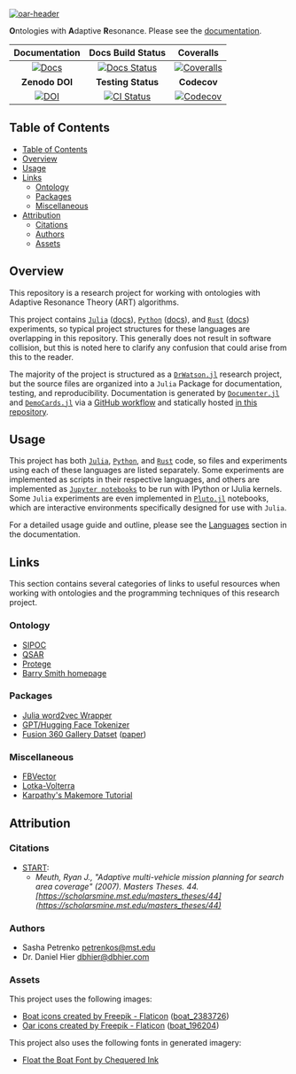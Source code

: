 [![oar-header](https://github.com/AP6YC/FileStorage/blob/main/OAR/header.png?raw=true)][docs-url]

**O**ntologies with **A**daptive **R**esonance.
Please see the [documentation][docs-url].

| **Documentation** | **Docs Build Status** | **Coveralls** |
|:-----------------:|:---------------------:|:--------:|
| [![Docs][docs-img]][docs-url] | [![Docs Status][doc-status-img]][doc-status-url] | [![Coveralls][coveralls-img]][coveralls-url] |
| **Zenodo DOI** | **Testing Status** | **Codecov** |
| [![DOI][zenodo-img]][zenodo-url] | [![CI Status][ci-img]][ci-url] |  [![Codecov][codecov-img]][codecov-url] |

[doc-status-img]: https://github.com/AP6YC/OAR/actions/workflows/Documentation.yml/badge.svg
[doc-status-url]: https://github.com/AP6YC/OAR/actions/workflows/Documentation.yml

[docs-img]: https://img.shields.io/badge/docs-blue.svg
[docs-url]: https://AP6YC.github.io/OAR/dev/

[ci-img]: https://github.com/AP6YC/OAR/workflows/CI/badge.svg
[ci-url]: https://github.com/AP6YC/OAR/actions?query=workflow%3ACI

[codecov-img]: https://codecov.io/gh/AP6YC/OAR/branch/main/graph/badge.svg
[codecov-url]: https://codecov.io/gh/AP6YC/OAR

[coveralls-img]: https://coveralls.io/repos/github/AP6YC/OAR/badge.svg?branch=main
[coveralls-url]: https://coveralls.io/github/AP6YC/OAR?branch=main

[zenodo-img]: https://zenodo.org/badge/601743357.svg
[zenodo-url]: https://zenodo.org/badge/latestdoi/601743357

## Table of Contents

- [Table of Contents](#table-of-contents)
- [Overview](#overview)
- [Usage](#usage)
- [Links](#links)
  - [Ontology](#ontology)
  - [Packages](#packages)
  - [Miscellaneous](#miscellaneous)
- [Attribution](#attribution)
  - [Citations](#citations)
  - [Authors](#authors)
  - [Assets](#assets)

[1]: https://julialang.org/
[2]: https://www.python.org/
[3]: https://docs.julialang.org/en/v1/
[4]: https://juliadynamics.github.io/DrWatson.jl/dev/
[5]: https://jupyter.org/
[6]: https://docs.github.com/en/actions/using-workflows
[7]: https://documenter.juliadocs.org/stable/
[8]: https://democards.juliadocs.org/stable/
[9]: https://www.rust-lang.org/
[10]: https://ap6yc.github.io/OAR/dev/man/languages/
[11]: https://docs.python.org/
[12]: https://www.rust-lang.org/learn
[13]: https://plutojl.org/

## Overview

This repository is a research project for working with ontologies with Adaptive Resonance Theory (ART) algorithms.

This project contains [`Julia`][1] ([docs][3]), [`Python`][2] ([docs][11]), and [`Rust`][9] ([docs][12]) experiments, so typical project structures for these languages are overlapping in this repository.
This generally does not result in software collision, but this is noted here to clarify any confusion that could arise from this to the reader.

The majority of the project is structured as a [`DrWatson.jl`][4] research project, but the source files are organized into a `Julia` Package for documentation, testing, and reproducibility.
Documentation is generated by [`Documenter.jl`][7] and [`DemoCards.jl`][8] via a [GitHub workflow][6] and statically hosted [in this repository][docs-url].

## Usage

This project has both [`Julia`][1], [`Python`][2], and [`Rust`][9] code, so files and experiments using each of these languages are listed separately.
Some experiments are implemented as scripts in their respective languages, and others are implemented as [`Jupyter notebooks`][5] to be run with IPython or IJulia kernels.
Some `Julia` experiments are even implemented in [`Pluto.jl`][13] notebooks, which are interactive environments specifically designed for use with `Julia`.

For a detailed usage guide and outline, please see the [Languages][10] section in the documentation.

## Links

This section contains several categories of links to useful resources when working with ontologies and the programming techniques of this research project.

### Ontology

- [SIPOC](https://www.wikiwand.com/en/SIPOC)
- [QSAR](https://www.wikiwand.com/en/Quantitative_structure%E2%80%93activity_relationship)
- [Protege](https://protege.stanford.edu/)
- [Barry Smith homepage](http://ontology.buffalo.edu/smith/)

### Packages

- [Julia word2vec Wrapper](https://github.com/JuliaText/Word2Vec.jl)
- [GPT/Hugging Face Tokenizer](https://github.com/huggingface/tokenizers)
- [Fusion 360 Gallery Datset](https://github.com/AutodeskAILab/Fusion360GalleryDataset) ([paper](https://arxiv.org/pdf/2010.02392.pdf))

### Miscellaneous

- [FBVector](https://github.com/facebook/folly/blob/main/folly/docs/FBVector.md)
- [Lotka-Volterra](https://www.wikiwand.com/en/Lotka%E2%80%93Volterra_equations)
- [Karpathy's Makemore Tutorial](https://youtu.be/PaCmpygFfXo)

## Attribution

### Citations

- [START](https://scholarsmine.mst.edu/masters_theses/44):
  - _Meuth, Ryan J., "Adaptive multi-vehicle mission planning for search area coverage" (2007). Masters Theses. 44. [https://scholarsmine.mst.edu/masters_theses/44](https://scholarsmine.mst.edu/masters_theses/44)_

### Authors

- Sasha Petrenko <petrenkos@mst.edu>
- Dr. Daniel Hier <dbhier@dbhier.com>

### Assets

This project uses the following images:

- [Boat icons created by Freepik - Flaticon](https://www.flaticon.com/free-icons/boat) ([boat_2383726](https://www.flaticon.com/free-icon/boat_2383726))
- [Oar icons created by Freepik - Flaticon](https://www.flaticon.com/free-icons/oar) ([boat_196204](https://www.flaticon.com/free-icon/boat_196204))

This project also uses the following fonts in generated imagery:

- [Float the Boat Font by Chequered Ink](https://www.fontspace.com/float-the-boat-font-f30073)

